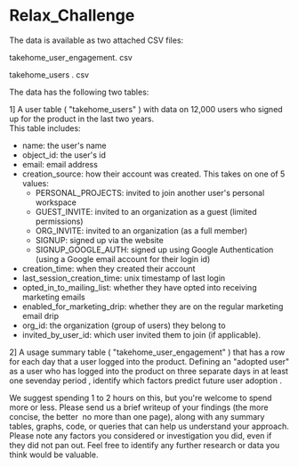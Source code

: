 # Relax_Challenge


The  data  is  available  as  two  attached  CSV  files:

takehome_user_engagement. csv

takehome_users . csv

The  data  has  the  following  two  tables:

1]  A  user  table  ( "takehome_users" )  with  data  on  12,000  users  who  signed  up  for  the
product  in  the  last  two  years.   
This  table  includes:
- name:  the  user's  name
- object_id:   the  user's  id
- email:  email  address
- creation_source:   how  their  account  was  created.  This  takes  on  one of  5  values:
    - PERSONAL_PROJECTS:  invited  to  join  another  user's personal  workspace
    - GUEST_INVITE:  invited  to  an  organization  as  a  guest (limited  permissions)
    - ORG_INVITE:  invited  to  an  organization  (as  a  full  member)
    - SIGNUP:  signed  up  via  the  website
    - SIGNUP_GOOGLE_AUTH:  signed  up  using  Google Authentication  (using  a  Google  email  account  for  their  login id)
- creation_time:  when  they  created  their  account
- last_session_creation_time:   unix  timestamp  of  last  login
- opted_in_to_mailing_list:  whether  they  have  opted  into  receiving marketing  emails
- enabled_for_marketing_drip:  whether  they  are  on  the  regular marketing  email  drip
- org_id:   the  organization  (group  of  users)  they  belong  to
- invited_by_user_id:   which  user  invited  them  to  join  (if  applicable).

2]  A  usage  summary  table  ( "takehome_user_engagement" )  that  has  a  row  for  each  day that  a  user  logged  into  the  product.
Defining  an  "adopted  user"   as  a  user  who   has  logged  into  the  product  on  three  separate days  in  at  least  one  seven­day  period ,  identify  which  factors  predict  future  user adoption .

We  suggest  spending  1  to 2  hours  on  this,  but  you're  welcome  to  spend  more  or  less.
Please  send  us  a  brief  writeup  of  your  findings  (the  more  concise,  the  better  ­­  no  more
than  one  page),  along  with  any  summary  tables,  graphs,  code,  or  queries  that  can  help
us  understand  your  approach.  Please  note  any  factors  you  considered  or  investigation
you  did,  even  if  they  did  not  pan  out.  Feel  free  to  identify  any  further  research  or  data
you  think  would  be  valuable.

